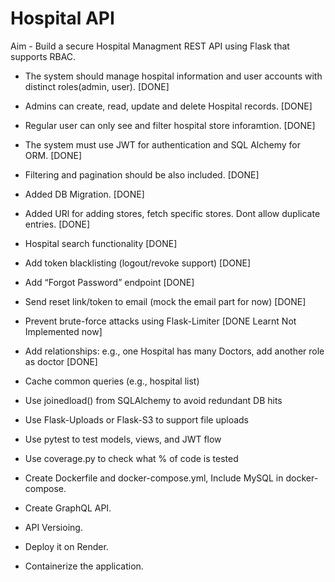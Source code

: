 # Hospital API

Aim - Build a secure Hospital Managment REST API using Flask that supports RBAC.

- The system should manage hospital information and user accounts with distinct roles(admin, user). [DONE]
- Admins can create, read, update and delete Hospital records. [DONE]

- Regular user can only see and filter hospital store inforamtion. [DONE]
- The system must use JWT for authentication and SQL Alchemy for ORM. [DONE]
- Filtering and pagination should be also included. [DONE]

- Added DB Migration. [DONE]
- Added URl for adding stores, fetch specific stores. Dont allow duplicate entries. [DONE]
- Hospital search functionality [DONE]
- Add token blacklisting (logout/revoke support) [DONE]
- Add “Forgot Password” endpoint [DONE]
- Send reset link/token to email (mock the email part for now) [DONE]
- Prevent brute-force attacks using Flask-Limiter [DONE Learnt Not Implemented now]
- Add relationships: e.g., one Hospital has many Doctors, add another role as doctor [DONE]
- Cache common queries (e.g., hospital list)
- Use joinedload() from SQLAlchemy to avoid redundant DB hits
- Use Flask-Uploads or Flask-S3 to support file uploads
- Use pytest to test models, views, and JWT flow
- Use coverage.py to check what % of code is tested
- Create Dockerfile and docker-compose.yml, Include MySQL in docker-compose.
- Create GraphQL API.
- API Versioing.
- Deploy it on Render.
- Containerize the application.
